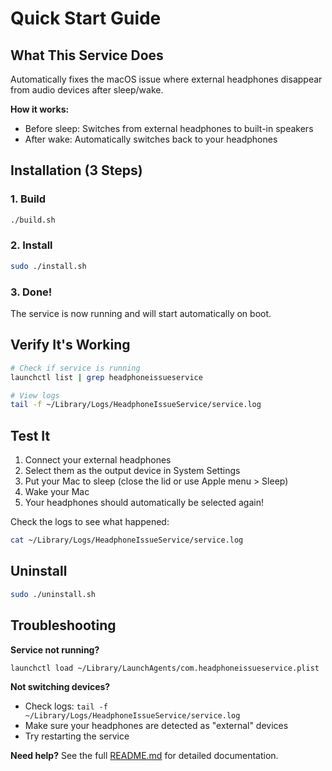 # Quick Start Guide

## What This Service Does

Automatically fixes the macOS issue where external headphones disappear from audio devices after sleep/wake.

**How it works:**
- Before sleep: Switches from external headphones to built-in speakers
- After wake: Automatically switches back to your headphones

## Installation (3 Steps)

### 1. Build
```bash
./build.sh
```

### 2. Install
```bash
sudo ./install.sh
```

### 3. Done!
The service is now running and will start automatically on boot.

## Verify It's Working

```bash
# Check if service is running
launchctl list | grep headphoneissueservice

# View logs
tail -f ~/Library/Logs/HeadphoneIssueService/service.log
```

## Test It

1. Connect your external headphones
2. Select them as the output device in System Settings
3. Put your Mac to sleep (close the lid or use Apple menu > Sleep)
4. Wake your Mac
5. Your headphones should automatically be selected again!

Check the logs to see what happened:
```bash
cat ~/Library/Logs/HeadphoneIssueService/service.log
```

## Uninstall

```bash
sudo ./uninstall.sh
```

## Troubleshooting

**Service not running?**
```bash
launchctl load ~/Library/LaunchAgents/com.headphoneissueservice.plist
```

**Not switching devices?**
- Check logs: `tail -f ~/Library/Logs/HeadphoneIssueService/service.log`
- Make sure your headphones are detected as "external" devices
- Try restarting the service

**Need help?**
See the full [README.md](README.md) for detailed documentation.

